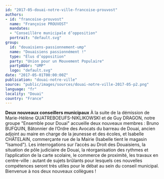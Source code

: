 ```yaml
---
id: "2017-05-douai-notre-ville-francoise-prouvost"
authors:
- id: "francoise-prouvost"
  name: "Françoise PROUVOST"
  mandates: 
  - "Conseillère municipale d’opposition"
  portrait: "default.svg"
group:
  id: "douaisiens-passionnement-ump"
  name: "Douaisiens passionnément !"
  type: "Élus d’opposition"
  party: "Union pour un Mouvement Populaire"
  partyAbbr: "UMP"
  logo: "default.svg"
date: "2017-05-01T00:00:00Z"
publication: "douai-notre-ville"
source: "public/images/sources/douai-notre-ville-2017-05-p2.png"
language: "fr"
locality: "Douai"
country: "France"
---
```


**Deux nouveaux conseillers municipaux**
À la suite de la démission de Marie-Hélène QUATREBOEUFS-NIKLIKOWSKI et de Guy DRAGON, notre groupe "Ensemble pour Douai" accueille deux nouveaux membres : Bruno BUFQUIN, Bâtonnier de l’Ordre des Avocats du barreau de Douai, ancien adjoint au maire en charge de la jeunesse et des écoles, et Isabelle CHÂTELAIN, commerçante rue de la Mairie (Isabelle tient le magasin "Isamod"). Les interrogations sur l’accès au Droit des Douaisiens, la situation de pôle judiciaire de Douai, la réorganisation des rythmes et l’application de la carte scolaire, le commerce de proximité, les travaux en centre-ville : autant de  sujets brûlants pour lesquels ces nouvelles compétences seront très utiles pour le débat au sein du conseil municipal. Bienvenue à nos deux nouveaux collègues !
